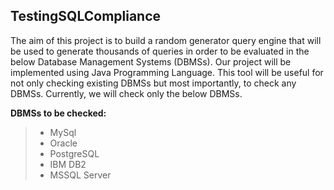 TestingSQLCompliance
-------------

The aim of this project is to build a random generator query engine that will be used to generate thousands of queries in order to 
be evaluated in the below Database Management Systems (DBMSs). Our project will be implemented using Java Programming Language. This tool will be useful for not only checking existing DBMSs but most importantly, to check any DBMSs. Currently, we will check only the below DBMSs. 


 **DBMSs to be checked:**

 >- MySql
 >- Oracle
 >- PostgreSQL
 >- IBM DB2
 >- MSSQL Server
  
  
